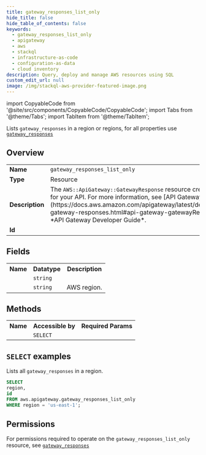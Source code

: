 ```yaml
---
title: gateway_responses_list_only
hide_title: false
hide_table_of_contents: false
keywords:
  - gateway_responses_list_only
  - apigateway
  - aws
  - stackql
  - infrastructure-as-code
  - configuration-as-data
  - cloud inventory
description: Query, deploy and manage AWS resources using SQL
custom_edit_url: null
image: /img/stackql-aws-provider-featured-image.png
---
```


import CopyableCode from '@site/src/components/CopyableCode/CopyableCode';
import Tabs from '@theme/Tabs';
import TabItem from '@theme/TabItem';

Lists <code>gateway_responses</code> in a region or regions, for all properties use <a href="/services/serviceName/gateway_responses/"><code>gateway_responses</code></a>

## Overview
<table>
<tbody>
<tr><td><b>Name</b></td><td><code>gateway_responses_list_only</code></td></tr>
<tr><td><b>Type</b></td><td>Resource</td></tr>
<tr><td><b>Description</b></td><td>The <code>AWS::ApiGateway::GatewayResponse</code> resource creates a gateway response for your API. For more information, see &#91;API Gateway Responses&#93;(https://docs.aws.amazon.com/apigateway/latest/developerguide/customize-gateway-responses.html#api-gateway-gatewayResponse-definition) in the *API Gateway Developer Guide*.</td></tr>
<tr><td><b>Id</b></td><td><CopyableCode code="aws.apigateway.gateway_responses_list_only" /></td></tr>
</tbody>
</table>

## Fields
<table>
<tbody>
<tr><th>Name</th><th>Datatype</th><th>Description</th></tr><tr><td><CopyableCode code="id" /></td><td><code>string</code></td><td></td></tr>
<tr><td><CopyableCode code="region" /></td><td><code>string</code></td><td>AWS region.</td></tr>
</tbody>
</table>

## Methods

<table>
<tbody>
  <tr>
    <th>Name</th>
    <th>Accessible by</th>
    <th>Required Params</th>
  </tr>
  <tr>
    <td><CopyableCode code="list_resources" /></td>
    <td><code>SELECT</code></td>
    <td><CopyableCode code="region" /></td>
  </tr>
</tbody>
</table>

## `SELECT` examples
Lists all <code>gateway_responses</code> in a region.
```sql
SELECT
region,
id
FROM aws.apigateway.gateway_responses_list_only
WHERE region = 'us-east-1';
```


## Permissions

For permissions required to operate on the <code>gateway_responses_list_only</code> resource, see <a href="/services/apigateway/gateway_responses/#permissions"><code>gateway_responses</code></a>

